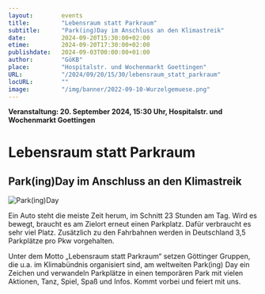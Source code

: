 ```yaml
---
layout:        events
title:         "Lebensraum statt Parkraum"
subtitle:      "Park(ing)Day im Anschluss an den Klimastreik"
date:          2024-09-20T15:30:00+02:00
etime:         2024-09-20T17:30:00+02:00
publishdate:   2024-09-03T00:00:00+01:00
author:        "GöKB"
place:         "Hospitalstr. und Wochenmarkt Goettingen"
URL:           "/2024/09/20/15/30/lebensraum_statt_parkraum"
locURL:        ""
image:         "/img/banner/2022-09-10-Wurzelgemuese.png"
---
```


**Veranstaltung: 20. September 2024, 15:30 Uhr, Hospitalstr. und Wochenmarkt Goettingen**

Lebensraum statt Parkraum
===========

Park(ing)Day im Anschluss an den Klimastreik
-----------
![Park(ing)Day](/img/event/2024-09-20-ParkingDay.jpg)

Ein Auto steht die meiste Zeit herum, im Schnitt 23 Stunden am Tag. Wird es bewegt, braucht es am Zielort erneut einen Parkplatz. Dafür verbraucht es sehr viel Platz. Zusätzlich zu den Fahrbahnen werden in Deutschland 3,5 Parkplätze pro Pkw vorgehalten.

Unter dem Motto „Lebensraum statt Parkraum“ setzen Göttinger Gruppen, die u.a. im Klimabündnis organisiert sind, am weltweiten Park(ing) Day ein Zeichen und verwandeln Parkplätze in einen temporären Park mit vielen Aktionen, Tanz, Spiel, Spaß und Infos. 
Kommt vorbei und feiert mit uns.